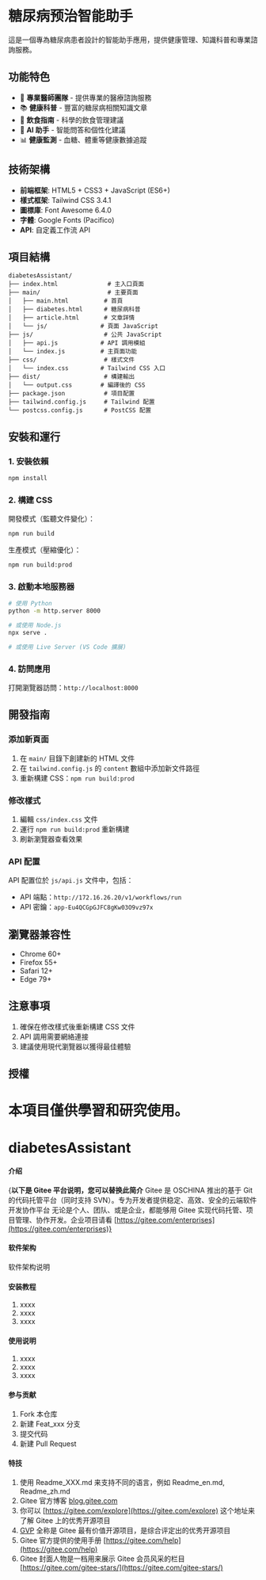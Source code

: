 # 糖尿病预治智能助手

這是一個專為糖尿病患者設計的智能助手應用，提供健康管理、知識科普和專業諮詢服務。

## 功能特色

- 🏥 **專業醫師團隊** - 提供專業的醫療諮詢服務
- 📚 **健康科普** - 豐富的糖尿病相關知識文章
- 🍎 **飲食指南** - 科學的飲食管理建議
- 🤖 **AI 助手** - 智能問答和個性化建議
- 📊 **健康監測** - 血糖、體重等健康數據追蹤

## 技術架構

- **前端框架**: HTML5 + CSS3 + JavaScript (ES6+)
- **樣式框架**: Tailwind CSS 3.4.1
- **圖標庫**: Font Awesome 6.4.0
- **字體**: Google Fonts (Pacifico)
- **API**: 自定義工作流 API

## 項目結構

```
diabetesAssistant/
├── index.html              # 主入口頁面
├── main/                   # 主要頁面
│   ├── main.html          # 首頁
│   ├── diabetes.html      # 糖尿病科普
│   ├── article.html       # 文章詳情
│   └── js/               # 頁面 JavaScript
├── js/                    # 公共 JavaScript
│   ├── api.js            # API 調用模組
│   └── index.js          # 主頁面功能
├── css/                   # 樣式文件
│   └── index.css         # Tailwind CSS 入口
├── dist/                  # 構建輸出
│   └── output.css        # 編譯後的 CSS
├── package.json           # 項目配置
├── tailwind.config.js     # Tailwind 配置
└── postcss.config.js      # PostCSS 配置
```

## 安裝和運行

### 1. 安裝依賴

```bash
npm install
```

### 2. 構建 CSS

開發模式（監聽文件變化）：
```bash
npm run build
```

生產模式（壓縮優化）：
```bash
npm run build:prod
```

### 3. 啟動本地服務器

```bash
# 使用 Python
python -m http.server 8000

# 或使用 Node.js
npx serve .

# 或使用 Live Server (VS Code 擴展)
```

### 4. 訪問應用

打開瀏覽器訪問：`http://localhost:8000`

## 開發指南

### 添加新頁面

1. 在 `main/` 目錄下創建新的 HTML 文件
2. 在 `tailwind.config.js` 的 `content` 數組中添加新文件路徑
3. 重新構建 CSS：`npm run build:prod`

### 修改樣式

1. 編輯 `css/index.css` 文件
2. 運行 `npm run build:prod` 重新構建
3. 刷新瀏覽器查看效果

### API 配置

API 配置位於 `js/api.js` 文件中，包括：
- API 端點：`http://172.16.26.20/v1/workflows/run`
- API 密鑰：`app-Eu4QCGpGJFC8gKw03O9vz97x`

## 瀏覽器兼容性

- Chrome 60+
- Firefox 55+
- Safari 12+
- Edge 79+

## 注意事項

1. 確保在修改樣式後重新構建 CSS 文件
2. API 調用需要網絡連接
3. 建議使用現代瀏覽器以獲得最佳體驗

## 授權

本項目僅供學習和研究使用。 
=======
# diabetesAssistant

#### 介绍
{**以下是 Gitee 平台说明，您可以替换此简介**
Gitee 是 OSCHINA 推出的基于 Git 的代码托管平台（同时支持 SVN）。专为开发者提供稳定、高效、安全的云端软件开发协作平台
无论是个人、团队、或是企业，都能够用 Gitee 实现代码托管、项目管理、协作开发。企业项目请看 [https://gitee.com/enterprises](https://gitee.com/enterprises)}

#### 软件架构
软件架构说明


#### 安装教程

1.  xxxx
2.  xxxx
3.  xxxx

#### 使用说明

1.  xxxx
2.  xxxx
3.  xxxx

#### 参与贡献

1.  Fork 本仓库
2.  新建 Feat_xxx 分支
3.  提交代码
4.  新建 Pull Request


#### 特技

1.  使用 Readme\_XXX.md 来支持不同的语言，例如 Readme\_en.md, Readme\_zh.md
2.  Gitee 官方博客 [blog.gitee.com](https://blog.gitee.com)
3.  你可以 [https://gitee.com/explore](https://gitee.com/explore) 这个地址来了解 Gitee 上的优秀开源项目
4.  [GVP](https://gitee.com/gvp) 全称是 Gitee 最有价值开源项目，是综合评定出的优秀开源项目
5.  Gitee 官方提供的使用手册 [https://gitee.com/help](https://gitee.com/help)
6.  Gitee 封面人物是一档用来展示 Gitee 会员风采的栏目 [https://gitee.com/gitee-stars/](https://gitee.com/gitee-stars/)

